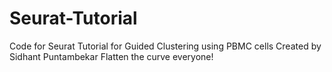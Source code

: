 # Seurat-Tutorial
Code for Seurat Tutorial for Guided Clustering using PBMC cells
Created by Sidhant Puntambekar
Flatten the curve everyone!
